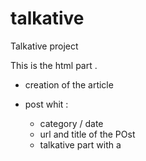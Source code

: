 talkative
=========

Talkative project

This is the html part . 

- creation of the article

- post whit :
  
  * category / date
  * url and title of the POst
  * talkative part with a <form>
